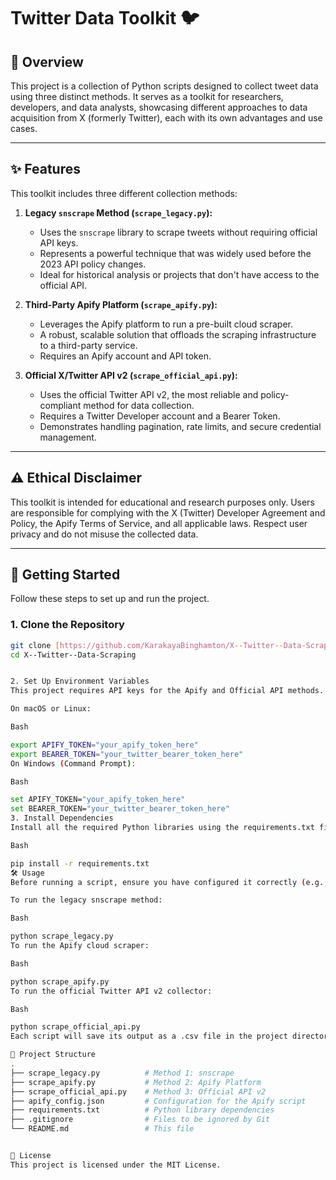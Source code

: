 # Twitter Data Toolkit 🐦

## 📝 Overview

This project is a collection of Python scripts designed to collect tweet data using three distinct methods. It serves as a toolkit for researchers, developers, and data analysts, showcasing different approaches to data acquisition from X (formerly Twitter), each with its own advantages and use cases.

---

## ✨ Features

This toolkit includes three different collection methods:

1.  **Legacy `snscrape` Method (`scrape_legacy.py`):**
    * Uses the `snscrape` library to scrape tweets without requiring official API keys.
    * Represents a powerful technique that was widely used before the 2023 API policy changes.
    * Ideal for historical analysis or projects that don't have access to the official API.

2.  **Third-Party Apify Platform (`scrape_apify.py`):**
    * Leverages the Apify platform to run a pre-built cloud scraper.
    * A robust, scalable solution that offloads the scraping infrastructure to a third-party service.
    * Requires an Apify account and API token.

3.  **Official X/Twitter API v2 (`scrape_official_api.py`):**
    * Uses the official Twitter API v2, the most reliable and policy-compliant method for data collection.
    * Requires a Twitter Developer account and a Bearer Token.
    * Demonstrates handling pagination, rate limits, and secure credential management.

---

## ⚠️ Ethical Disclaimer

This toolkit is intended for educational and research purposes only. Users are responsible for complying with the X (Twitter) Developer Agreement and Policy, the Apify Terms of Service, and all applicable laws. Respect user privacy and do not misuse the collected data.

---

## 🚀 Getting Started

Follow these steps to set up and run the project.

### 1. Clone the Repository
```sh
git clone [https://github.com/KarakayaBinghamton/X--Twitter--Data-Scraping.git](https://github.com/KarakayaBinghamton/X--Twitter--Data-Scraping.git)
cd X--Twitter--Data-Scraping


2. Set Up Environment Variables
This project requires API keys for the Apify and Official API methods. Store them securely as environment variables.

On macOS or Linux:

Bash

export APIFY_TOKEN="your_apify_token_here"
export BEARER_TOKEN="your_twitter_bearer_token_here"
On Windows (Command Prompt):

Bash

set APIFY_TOKEN="your_apify_token_here"
set BEARER_TOKEN="your_twitter_bearer_token_here"
3. Install Dependencies
Install all the required Python libraries using the requirements.txt file.

Bash

pip install -r requirements.txt
🛠️ Usage
Before running a script, ensure you have configured it correctly (e.g., set usernames in scrape_legacy.py or search terms in apify_config.json).

To run the legacy snscrape method:

Bash

python scrape_legacy.py
To run the Apify cloud scraper:

Bash

python scrape_apify.py
To run the official Twitter API v2 collector:

Bash

python scrape_official_api.py
Each script will save its output as a .csv file in the project directory.

📂 Project Structure
.
├── scrape_legacy.py          # Method 1: snscrape
├── scrape_apify.py           # Method 2: Apify Platform
├── scrape_official_api.py    # Method 3: Official API v2
├── apify_config.json         # Configuration for the Apify script
├── requirements.txt          # Python library dependencies
├── .gitignore                # Files to be ignored by Git
└── README.md                 # This file


📜 License
This project is licensed under the MIT License.
